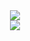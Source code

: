 <div align="center"> <img  src="https://gitee.com/heibaiying/BigData-Notes/raw/master/pictures/大数据技术栈思维导图.png"/> </div>



<div align="center"> <img  src="https://gitee.com/heibaiying/BigData-Notes/raw/master/pictures/weixin-desc.png"/> </div>